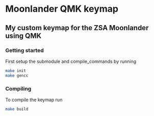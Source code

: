 # Moonlander QMK keymap

## My custom keymap for the ZSA Moonlander using QMK

### Getting started
First setup the submodule and compile_commands by running
```bash
make init
make gencc
```

### Compiling
To compile the keymap run
```bash
make build
```